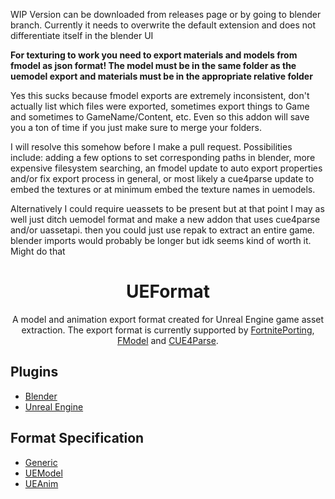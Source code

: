 WIP Version can be downloaded from releases page or by going to blender branch. Currently it needs to overwrite the default extension and does not differentiate itself in the blender UI

**For texturing to work you need to export materials and models from fmodel as json format! The model must be in the same folder as the uemodel export and materials must be in the appropriate relative folder**

Yes this sucks because fmodel exports are extremely inconsistent, don't actually list which files were exported, sometimes export things to Game and sometimes to GameName/Content, etc. Even so this addon will save you a ton of time if you just make sure to merge your folders.

I will resolve this somehow before I make a pull request. Possibilities include: adding a few options to set corresponding paths in blender, more expensive filesystem searching, an fmodel update to auto export properties and/or fix export process in general, or most likely a cue4parse update to embed the textures or at minimum embed the texture names in uemodels. 

Alternatively I could require ueassets to be present but at that point I may as well just ditch uemodel format and make a new addon that uses cue4parse and/or uassetapi. then you could just use repak to extract an entire game. blender imports would probably be longer but idk seems kind of worth it. Might do that 


<div align="center">

# UEFormat

A model and animation export format created for Unreal Engine game asset extraction. The export format is currently supported by [FortnitePorting](https://github.com/h4lfheart/FortnitePorting), [FModel](https://github.com/4sval/FModel) and [CUE4Parse](https://github.com/FabianFG/CUE4Parse).

</div>

## Plugins
- [Blender](https://github.com/h4lfheart/UEFormat/tree/blender)
- [Unreal Engine](https://github.com/h4lfheart/UEFormat/tree/unreal)

## Format Specification
- [Generic](https://github.com/h4lfheart/UEFormat/tree/master/docs/generic.md)
- [UEModel](https://github.com/h4lfheart/UEFormat/tree/master/docs/uemodel.md)
- [UEAnim](https://github.com/h4lfheart/UEFormat/tree/master/docs/ueanim.md)
